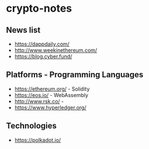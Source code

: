 # crypto-notes

## News list
* https://dappdaily.com/
* http://www.weekinethereum.com/
* https://blog.cyber.fund/

## Platforms - Programming Languages
* https://ethereum.org/ - Solidity
* https://eos.io/ - WebAssembly
* http://www.rsk.co/ - 
* https://www.hyperledger.org/

## Technologies
* https://polkadot.io/
